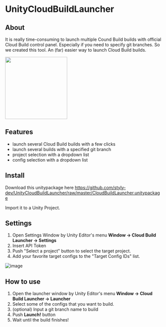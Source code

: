 # UnityCloudBuildLauncher

## About

It is really time-consuming to launch multiple Cound Build builds with official Cloud Build control panel. Especially if you need to specify git branches.
So we created this tool. An (far) easier way to launch Cloud Build builds. 

<img src="https://user-images.githubusercontent.com/618417/74622956-12236b00-5186-11ea-9f65-cd44054204b3.png" width=200>

## Features

* launch several Cloud Build builds with a few clicks
* launch several builds with a specified git branch
* project selection with a dropdown list
* config selection with a dropdown list

## Install

Download this unitypackage here
https://github.com/styly-dev/UnityCloudBuildLauncher/raw/master/CloudBuildLauncher.unitypackage

Import it to a Unity Project.

## Settings

1. Open Settings Window by Unity Editor's menu **Window -> Cloud Build Launcher -> Settings**
1. Insert API Token
1. Push "Select a project" button to select the target project.
1. Add your favorite target configs to the "Target Config IDs" list.

![image](https://user-images.githubusercontent.com/618417/82112740-d26f1e00-978a-11ea-9d28-17b928797542.png)

## How to use

1. Open the launcher window by Unity Editor's menu **Window -> Cloud Build Launcher -> Launcher**
1. Select some of the configs that you want to build.
1. (optional) Input a git branch name to build
1. Push **Launch!** button
1. Wait until the build finishes!
